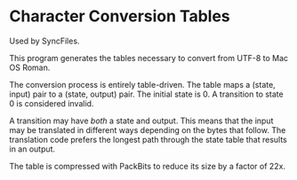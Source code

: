 # Character Conversion Tables

Used by SyncFiles.

This program generates the tables necessary to convert from UTF-8 to Mac OS Roman.

The conversion process is entirely table-driven. The table maps a (state, input) pair to a (state, output) pair. The initial state is 0. A transition to state 0 is considered invalid.

A transition may have _both_ a state and output. This means that the input may be translated in different ways depending on the bytes that follow. The translation code prefers the longest path through the state table that results in an output.

The table is compressed with PackBits to reduce its size by a factor of 22x.
